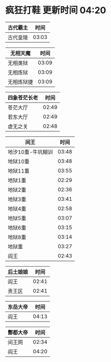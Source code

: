 # 疯狂打鞋 更新时间 04:20

| 古代霸主   | 时间    |
|--------|-------|
| 古代皇陵 | 03:03 |

| 无相天魔   | 时间    |
|--------|-------|
| 无相类狱 | 03:09 |
| 无相炼狱 | 03:09 |
| 无相炼狱捷 | 03:09 |

| 四象苍茫长老   | 时间    |
|--------|-------|
| 苍茫大厅 | 02:49 |
| 若东大厅 | 02:49 |
| 虚无之关 | 02:48 |

| 间王   | 时间    |
|--------|-------|
| 地汐10重-牛坑糊训 | 03:48 |
| 地狱10重 | 03:48 |
| 地狱11重 | 03:55 |
| 地狱1重 | 02:29 |
| 地狱2重 | 02:36 |
| 地狱3重 | 03:41 |
| 地狱4重 | 02:58 |
| 地狱5重 | 03:07 |
| 地狱6重 | 03:15 |
| 地狱8重 | 03:14 |
| 地狱重 | 03:27 |
| 阎王 | 02:43 |

| 后土娘娘   | 时间    |
|--------|-------|
| 阎王 | 02:41 |
| 责王区 | 02:41 |

| 东岳大帝   | 时间    |
|--------|-------|
| 阎王 | 04:13 |

| 酆都大帝   | 时间    |
|--------|-------|
| 间王网 | 02:34 |
| 阎王 | 04:20 |